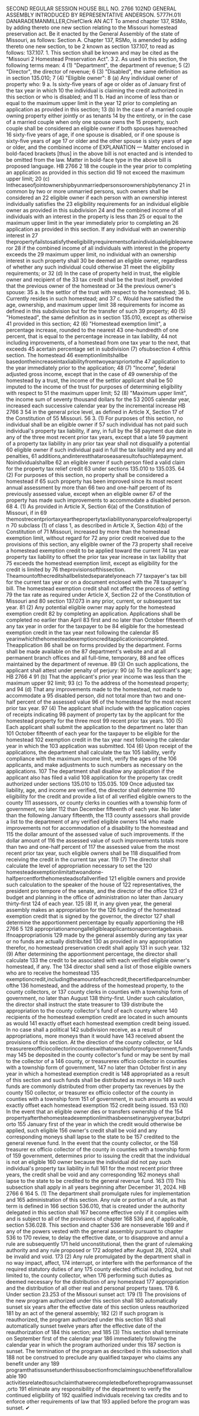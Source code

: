 SECOND REGULAR SESSION
HOUSE BILL NO. 2766
102ND GENERAL ASSEMBLY
INTRODUCED BY REPRESENTATIVE ANDERSON.
5777H.01I DANARADEMANMILLER,ChiefClerk
AN ACT
To amend chapter 137, RSMo, by adding thereto one new section relating to the Missouri
homestead preservation act.
Be it enacted by the General Assembly of the state of Missouri, as follows:
Section A. Chapter 137, RSMo, is amended by adding thereto one new section, to be
2 known as section 137.107, to read as follows:
137.107. 1. This section shall be known and may be cited as the "Missouri
2 Homestead Preservation Act".
3 2. As used in this section, the following terms mean:
4 (1) "Department", the department of revenue;
5 (2) "Director", the director of revenue;
6 (3) "Disabled", the same definition as in section 135.010;
7 (4) "Eligible owner":
8 (a) Any individual owner of property who:
9 a. Is sixty-five years of age or older as of January first of the tax year in which
10 the individual is claiming the credit authorized in this section or who is disabled; and
11 b. Had an income of less than or equal to the maximum upper limit in the year
12 prior to completing an application as provided in this section;
13 (b) In the case of a married couple owning property either jointly or as tenants
14 by the entirety, or in the case of a married couple when only one spouse owns the
15 property, such couple shall be considered an eligible owner if both spouses havereached
16 sixty-five years of age, if one spouse is disabled, or if one spouse is sixty-five years of age
17 or older and the other spouse is sixty years of age or older, and the combined income of
EXPLANATION — Matter enclosed in bold-faced brackets [thus] in the above bill is not enacted and is
intended to be omitted from the law. Matter in bold-face type in the above bill is proposed language.
HB 2766 2
18 the couple in the year prior to completing an application as provided in this section did
19 not exceed the maximum upper limit;
20 (c) Inthecaseofjointownershipbyunmarriedpersonsorownershipbytenancy
21 in common by two or more unmarried persons, such owners shall be considered an
22 eligible owner if each person with an ownership interest individually satisfies the
23 eligibility requirements for an individual eligible owner as provided in this subdivision
24 and the combined income of all individuals with an interest in the property is less than
25 or equal to the maximum upper limit in the year immediately prior to completing an
26 application as provided in this section. If any individual with an ownership interest in
27 thepropertyfailstosatisfytheeligibilityrequirementsofanindividualeligibleowneror
28 if the combined income of all individuals with interest in the property exceeds the
29 maximum upper limit, no individual with an ownership interest in such property shall
30 be deemed an eligible owner, regardless of whether any such individual could otherwise
31 meet the eligibility requirements; or
32 (d) In the case of property held in trust, the eligible owner and recipient of the
33 tax credit shall be the trust itself, provided that the previous owner of the homestead or
34 the previous owner's spouse:
35 a. Is the settlor of the trust with respect to the homestead;
36 b. Currently resides in such homestead; and
37 c. Would have satisfied the age, ownership, and maximum upper limit
38 requirements for income as defined in this subdivision but for the transfer of such
39 property;
40 (5) "Homestead", the same definition as in section 135.010, except as otherwise
41 provided in this section;
42 (6) "Homestead exemption limit", a percentage increase, rounded to the nearest
43 one-hundredth of one percent, that is equal to the percentage increase in tax liability,
44 not including improvements, of a homestead from one tax year to the next, that exceeds
45 acertain percentage set in subdivision (7) ofsubsection 4 ofthis section. The homestead
46 exemptionlimitshallbe basedontheincreaseintaxliabilityfromtwoyearspriortothe
47 application to the year immediately prior to the application;
48 (7) "Income", federal adjusted gross income, except that in the case of
49 ownership of the homestead by a trust, the income of the settlor applicant shall be
50 imputed to the income of the trust for purposes of determining eligibility with respect to
51 the maximum upper limit;
52 (8) "Maximum upper limit", the income sum of seventy thousand dollars for the
53 2005 calendar year, increased each successive calendar year by the incremental increase
HB 2766 3
54 in the general price level, as defined in Article X, Section 17 of the Constitution of
55 Missouri.
56 3. (1) For purposes of this section, no individual shall be an eligible owner if
57 such individual has not paid such individual's property tax liability, if any, in full by the
58 payment due date in any of the three most recent prior tax years, except that a late
59 payment of a property tax liability in any prior tax year shall not disqualify a potential
60 eligible owner if such individual paid in full the tax liability and any and all penalties,
61 additions,andinterestthataroseasaresultofsuchlatepayment. Noindividualshallbe
62 an eligible owner if such person filed a valid claim for the property tax relief credit
63 under sections 135.010 to 135.035.
64 (2) For purposes of this section, no property shall be considered a homestead if
65 such property has been improved since its most recent annual assessment by more than
66 two and one-half percent of its previously assessed value, except when an eligible owner
67 of the property has made such improvements to accommodate a disabled person.
68 4. (1) As provided in Article X, Section 6(a) of the Constitution of Missouri, if in
69 themostrecentpriortaxyearthepropertytaxliabilityonanyparcelofrealpropertyin
70 subclass (1) of class 1, as described in Article X, Section 4(b) of the Constitution of
71 Missouri, increased by more than the homestead exemption limit, without regard for
72 any prior credit received due to the provisions of this section, any eligible owner of the
73 property shall receive a homestead exemption credit to be applied toward the current
74 tax year property tax liability to offset the prior tax year increase in tax liability that
75 exceeds the homestead exemption limit, except as eligibility for the credit is limited by
76 theprovisionsofthissection. Theamountofthecreditshallbelistedseparatelyoneach
77 taxpayer's tax bill for the current tax year or on a document enclosed with the
78 taxpayer's bill. The homestead exemption credit shall not affect the process of setting
79 the tax rate as required under Article X, Section 22 of the Constitution of Missouri and
80 section 137.073 in any prior, current, or subsequent tax year.
81 (2) Any potential eligible owner may apply for the homestead exemption credit
82 by completing an application. Applications shall be completed no earlier than April
83 first and no later than October fifteenth of any tax year in order for the taxpayer to be
84 eligible for the homestead exemption credit in the tax year next following the calendar
85 yearinwhichthehomesteadexemptioncreditapplicationiscompleted. Theapplication
86 shall be on forms provided by the department. Forms shall be made available on the
87 department's website and at all permanent branch offices and all full-time, temporary,
88 and fee offices maintained by the department of revenue.
89 (3) On such applications, the applicant shall attest under penalty of perjury:
90 (a) To the applicant's age;
HB 2766 4
91 (b) That the applicant's prior year income was less than the maximum upper
92 limit;
93 (c) To the address of the homestead property; and
94 (d) That any improvements made to the homestead, not made to accommodate a
95 disabled person, did not total more than two and one-half percent of the assessed value
96 of the homestead for the most recent prior tax year.
97 (4) The applicant shall include with the application copies of receipts indicating
98 payment of property tax by the applicant for the homestead property for the three most
99 recent prior tax years.
100 (5) Each applicant shall submit the application to the department no later than
101 October fifteenth of each year for the taxpayer to be eligible for the homestead
102 exemption credit in the tax year next following the calendar year in which the
103 application was submitted.
104 (6) Upon receipt of the applications, the department shall calculate the tax
105 liability, verify compliance with the maximum income limit, verify the ages of the
106 applicants, and make adjustments to such numbers as necessary on the applications.
107 The department shall disallow any application if the applicant also has filed a valid
108 application for the property tax credit authorized under sections 135.010 to 135.035.
109 Once adjusted tax liability, age, and income are verified, the director shall determine
110 eligibility for the credit and provide a list of all verified eligible owners to the county
111 assessors, or county clerks in counties with a township form of government, no later
112 than December fifteenth of each year. No later than the following January fifteenth, the
113 county assessors shall provide a list to the department of any verified eligible owners
114 who made improvements not for accommodation of a disability to the homestead and
115 the dollar amount of the assessed value of such improvements. If the dollar amount of
116 the assessed value of such improvements totals more than two and one-half percent of
117 the assessed value from the most recent prior tax year, such eligible owners shall be
118 disqualified from receiving the credit in the current tax year.
119 (7) The director shall calculate the level of appropriation necessary to set the
120 homesteadexemptionlimitattwoandone-halfpercentforthehomesteadsofallverified
121 eligible owners and provide such calculation to the speaker of the house of
122 representatives, the president pro tempore of the senate, and the director of the office
123 of budget and planning in the office of administration no later than January thirty-first
124 of each year.
125 (8) If, in any given year, the general assembly makes an appropriation for the
126 funding of the homestead exemption credit that is signed by the governor, the director
127 shall determine the apportionment percentage by equally apportioning the
HB 2766 5
128 appropriationamongalleligibleapplicantsonapercentagebasis. Ifnoappropriationis
129 made by the general assembly during any tax year or no funds are actually distributed
130 as provided in any appropriation therefor, no homestead preservation credit shall apply
131 in such year.
132 (9) After determining the apportionment percentage, the director shall calculate
133 the credit to be associated with each verified eligible owner's homestead, if any. The
134 director shall send a list of those eligible owners who are to receive the homestead
135 exemptioncredit,includingtheamountofeachcredit,thecertifiedparcelnumberofthe
136 homestead, and the address of the homestead property, to the county collectors, or
137 county clerks in counties with a township form of government, no later than August
138 thirty-first. Under such calculation, the director shall instruct the state treasurer to
139 distribute the appropriation to the county collector's fund of each county where
140 recipients of the homestead exemption credit are located in such amounts as would
141 exactly offset each homestead exemption credit being issued. In no case shall a political
142 subdivision receive, as a result of appropriations, more moneys than it would have
143 received absent the provisions of this section. At the direction of the county collector, or
144 treasurerexofficiocollectorincountieswithatownshipformofgovernment,fundsmay
145 be deposited in the county collector's fund or may be sent by mail to the collector of a
146 county, or treasurerex officio collector in counties with a township form of government,
147 no later than October first in any year in which a homestead exemption credit is
148 appropriated as a result of this section and such funds shall be distributed as moneys in
149 such funds are commonly distributed from other property tax revenues by the county
150 collector, or treasurer ex officio collector of the county in counties with a township form
151 of government, in such amounts as would exactly offset each homestead exemption
152 credit being issued.
153 (10) In the event that an eligible owner dies or transfers ownership of the
154 propertyafterthehomesteadexemptionlimithasbeensetinanygivenyear,butpriorto
155 January first of the year in which the credit would otherwise be applied, such eligible
156 owner's credit shall be void and any corresponding moneys shall lapse to the state to be
157 credited to the general revenue fund. In the event that the county collector, or the
158 treasurer ex officio collector of the county in counties with a township form of
159 government, determines prior to issuing the credit that the individual is not an eligible
160 owner because the individual did not pay such individual's property tax liability in full
161 for the most recent prior three years, the credit shall be void and any corresponding
162 moneys shall lapse to the state to be credited to the general revenue fund.
163 (11) This subsection shall apply in all years beginning after December 31, 2024.
HB 2766 6
164 5. (1) The department shall promulgate rules for implementation and
165 administration of this section. Any rule or portion of a rule, as that term is defined in
166 section 536.010, that is created under the authority delegated in this section shall
167 become effective only if it complies with and is subject to all of the provisions of chapter
168 536 and, if applicable, section 536.028. This section and chapter 536 are nonseverable
169 and if any of the powers vested with the general assembly pursuant to chapter 536 to
170 review, to delay the effective date, or to disapprove and annul a rule are subsequently
171 held unconstitutional, then the grant of rulemaking authority and any rule proposed or
172 adopted after August 28, 2024, shall be invalid and void.
173 (2) Any rule promulgated by the department shall in no way impact, affect,
174 interrupt, or interfere with the performance of the required statutory duties of any
175 county elected official including, but not limited to, the county collector, when
176 performing such duties as deemed necessary for the distribution of any homestead
177 appropriation and the distribution of all other real and personal property taxes.
178 6. Under section 23.253 of the Missouri sunset act:
179 (1) The provisions of the new program authorized under this section shall
180 automatically sunset six years after the effective date of this section unless reauthorized
181 by an act of the general assembly;
182 (2) If such program is reauthorized, the program authorized under this section
183 shall automatically sunset twelve years after the effective date of the reauthorization of
184 this section; and
185 (3) This section shall terminate on September first of the calendar year
186 immediately following the calendar year in which the program authorized under this
187 section is sunset. The termination of the program as described in this subsection shall
188 not be construed to preclude any qualified taxpayer who claims any benefit under any
189 programthatissunsetunderthissubsectionfromclaimingsuchbenefitforallallowable
190 activitiesrelatedtosuchclaimthatwerecompletedbeforetheprogramwassunset,orto
191 eliminate any responsibility of the department to verify the continued eligibility of
192 qualified individuals receiving tax credits and to enforce other requirements of law that
193 applied before the program was sunset.
✔